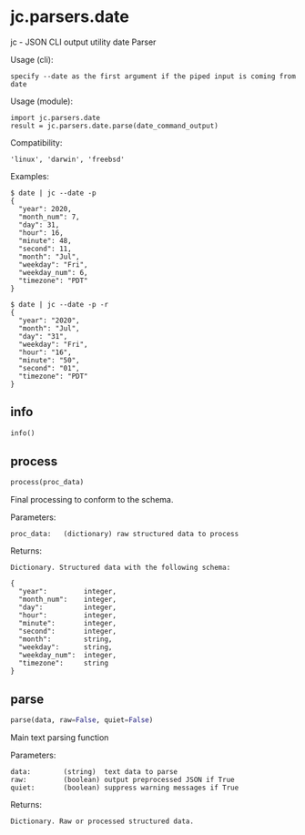 
# jc.parsers.date
jc - JSON CLI output utility date Parser

Usage (cli):

    specify --date as the first argument if the piped input is coming from date

Usage (module):

    import jc.parsers.date
    result = jc.parsers.date.parse(date_command_output)

Compatibility:

    'linux', 'darwin', 'freebsd'

Examples:

    $ date | jc --date -p
    {
      "year": 2020,
      "month_num": 7,
      "day": 31,
      "hour": 16,
      "minute": 48,
      "second": 11,
      "month": "Jul",
      "weekday": "Fri",
      "weekday_num": 6,
      "timezone": "PDT"
    }

    $ date | jc --date -p -r
    {
      "year": "2020",
      "month": "Jul",
      "day": "31",
      "weekday": "Fri",
      "hour": "16",
      "minute": "50",
      "second": "01",
      "timezone": "PDT"
    }


## info
```python
info()
```


## process
```python
process(proc_data)
```

Final processing to conform to the schema.

Parameters:

    proc_data:   (dictionary) raw structured data to process

Returns:

    Dictionary. Structured data with the following schema:

    {
      "year":         integer,
      "month_num":    integer,
      "day":          integer,
      "hour":         integer,
      "minute":       integer,
      "second":       integer,
      "month":        string,
      "weekday":      string,
      "weekday_num":  integer,
      "timezone":     string
    }


## parse
```python
parse(data, raw=False, quiet=False)
```

Main text parsing function

Parameters:

    data:        (string)  text data to parse
    raw:         (boolean) output preprocessed JSON if True
    quiet:       (boolean) suppress warning messages if True

Returns:

    Dictionary. Raw or processed structured data.


